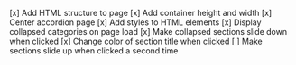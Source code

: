 

 [x] Add HTML structure to page
 [x] Add container height and width
 [x] Center accordion page
 [x] Add styles to HTML elements
 [x] Display collapsed categories on page load
 [x] Make collapsed sections slide down when clicked
 [x] Change color of section title when clicked
 [ ] Make sections slide up when clicked a second time
